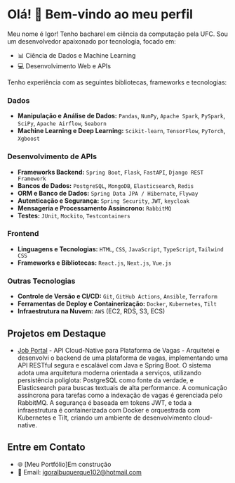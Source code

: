 # Olá! 👋 Bem-vindo ao meu perfil

Meu nome é Igor! Tenho bacharel em ciência da computação pela UFC. Sou um desenvolvedor apaixonado por tecnologia, focado em:

- 📊 Ciência de Dados e Machine Learning
- 💻 Desenvolvimento Web e APIs

Tenho experiência com as seguintes bibliotecas, frameworks e tecnologias:
### **Dados**
- **Manipulação e Análise de Dados:** `Pandas`, `NumPy`, `Apache Spark`, `PySpark`, `SciPy`, `Apache Airflow`, `Seaborn`
- **Machine Learning e Deep Learning:** `Scikit-learn`, `TensorFlow`, `PyTorch`, `Xgboost`

### **Desenvolvimento de APIs**
- **Frameworks Backend:** `Spring Boot`, `Flask`, `FastAPI`, `Django REST Framework`
- **Bancos de Dados:** `PostgreSQL`, `MongoDB`, `Elasticsearch`, `Redis`
- **ORM e Banco de Dados:** `Spring Data JPA / Hibernate`, `Flyway`
- **Autenticação e Segurança:** `Spring Security`, `JWT`, `keycloak`
- **Mensageria e Processamento Assíncrono:** `RabbitMQ`
- **Testes:** `JUnit`, `Mockito`, `Testcontainers`

### **Frontend**
- **Linguagens e Tecnologias:** `HTML`, `CSS`, `JavaScript`, `TypeScript`, `Tailwind CSS`
- **Frameworks e Bibliotecas:** `React.js`, `Next.js`, `Vue.js`

### **Outras Tecnologias**
- **Controle de Versão e CI/CD:** `Git`, `GitHub Actions`, `Ansible`, `Terraform`  
- **Ferramentas de Deploy e Containerização:** `Docker`, `Kubernetes`, `Tilt`
- **Infraestrutura na Nuvem:** `AWS` (EC2, RDS, S3, ECS)

## Projetos em Destaque

- [Job Portal](https://github.com/IgorAlanAlbuquerque/java-job-portal) - API Cloud-Native para Plataforma de Vagas - Arquitetei e desenvolvi o backend de uma plataforma de vagas, implementando uma API RESTful segura e escalável com Java e Spring Boot. O sistema adota uma arquitetura moderna orientada a serviços, utilizando persistência poliglota: PostgreSQL como fonte da verdade, e Elasticsearch para buscas textuais de alta performance. A comunicação assíncrona para tarefas como a indexação de vagas é gerenciada pelo RabbitMQ. A segurança é baseada em tokens JWT, e toda a infraestrutura é containerizada com Docker e orquestrada com Kubernetes e Tilt, criando um ambiente de desenvolvimento cloud-native.

## Entre em Contato
- 🌐 [Meu Portfólio]Em construção
- 📧 Email: igoralbuquerque102@hotmail.com
